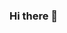 ### Hi there 👋

<!--
Here are some ideas to get you started:

- 🔭 I’m currently working on BEKORCHILIK MCHJ
- 🌱 I’m currently learning LIVE (I am improving my life experience)
- 🤔 I’m looking for help with ... (I don't know)
- 💬 Ask me about FLUTTER
- 📫 How to reach me: It is impossible
- 😄 Magic words: INSHALLAH, Everything will be OK
- ⚡ Fun fact: 🧑‍💻 Flutter Mobile | KIUF university | Handsome
-->
